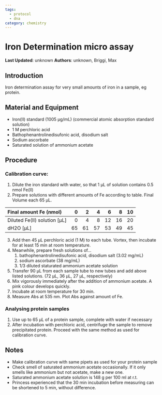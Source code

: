 ```yaml
---
tags:
  - protocol
  - dna
category: chemistry
---
```

# Iron Determination micro assay

**Last Updated**: unknown
**Authors**: unknown, Briggi, Max

## Introduction
Iron determination assay for very small amounts of iron in a sample, eg protein. 

## Material and Equipment
- Iron(II) standard (1005 µg/mL) (commercial atomic absorption standard solution)
- 1 M perchloric acid
- Bathophenantrolinedisufonic acid, disodium salt
- Sodium ascorbate
- Saturated solution of ammonium acetate


## Procedure
### Calibration curve:
1. Dilute the iron standard with water, so that 1 µL of solution contains 0.5 nmol Fe(II)
2. Prepare solutions with different amounts of Fe according to table. Final Volume each 65 µL.

| Final amount Fe (nmol)       | 0  | 2  | 4  | 6  | 8  | 10 |
|:-----------------------------|---:|---:|---:|---:|---:|---:|
| Diluted Fe(II) solution [µL] | 0  | 4  | 8  | 12 | 16 | 20 |
| dH2O [µL]                    | 65 | 61 | 57 | 53 | 49 | 45 |

3. Add then 45 µL perchloric acid (1 M) to each tube. Vortex, then incubate for at least 15 min at room temperature.
2. Meanwhile, prepare fresh solutions of...
	1. bathophenantrolinedisufonic acid, disodium salt (3.02 mg/mL)
	2. sodium ascorbate (38 mg/mL)
	3. 1/3 diluted staturated ammonium acetate solution
1. Transfer 90 µL from each sample tube to new tubes and add above listed solutions. (72 µL, 36 µL, 27 µL, respectively)
2. Mix vigorously immediately after the addition of ammonium acetate. A pink colour develops quickly.
3. Incubate at room temperature for 30 min.
4. Measure Abs at 535 nm. Plot Abs against amount of Fe.

### Analysing protein samples
1. Use up to 65 µL of a protein sample, complete with water if necessary
2. After incubation with perchloric acid, centrifuge the sample to remove precipitated protein. Proceed with the same method as used for calibration curve.

## Notes
- Make calibration curve with same pipets as used for your protein sample
- Check smell of saturated ammonium acetate occasionally. If it only smells like ammonium but not acetate, make a new one.
- Saturated ammonium acetate solution is 148 g per 100 ml at r.t.
- Princess experienced that the 30 min incubation before measuring can be shortened to 5 min, without difference.